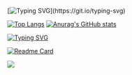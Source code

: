 [![Typing SVG](https://readme-typing-svg.herokuapp.com?color=%2336BCF7&lines=Hello!+This+is+my+github!)](https://git.io/typing-svg)


[![Top Langs](https://github-readme-stats.vercel.app/api/top-langs/?username=anuraghazra&layout=compact)](https://github.com/anuraghazra/github-readme-stats)    [![Anurag's GitHub stats](https://github-readme-stats.vercel.app/api?username=MakerScript)](https://github.com/MakerScript/github-readme-stats)

[![Typing SVG](https://readme-typing-svg.herokuapp.com?color=%2336BCF7&lines=My+project+ↆ)](https://git.io/typing-svg)

[![Readme Card](https://github-readme-stats.vercel.app/api/pin/?username=MakerScript&repo=MeepCityJoke)](https://github.com/MakerScript/MeepCityJoke)

<div align="left">
    <a href="https://discord.gg/wgWHtA4Kgk" alt="Join Discord Server">
        <img src="https://img.shields.io/badge/Discord_Server-5865F2?style=for-the-badge&logo=discord&logoColor=ffffff">
    </a>
</div>
